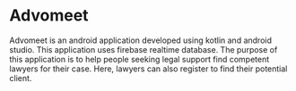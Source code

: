# Advomeet

Advomeet is an android application developed using kotlin and android studio. This application uses firebase realtime database. The purpose of this application is to help people seeking legal support find competent lawyers for their case. Here, lawyers can also register to find their potential client.
